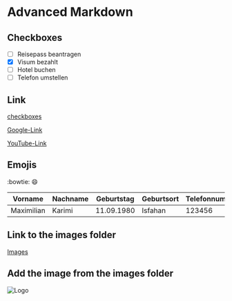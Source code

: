 # Advanced Markdown

## Checkboxes

- [ ] Reisepass beantragen
- [x] Visum bezahlt
- [ ] Hotel buchen
- [ ] Telefon umstellen

## Link

[checkboxes](#checkboxes)

[Google-Link](https://www.google.de)

[YouTube-Link](https://www.Youttube.com)

## Emojis

:bowtie:
:smile:

| Vorname    | Nachname | Geburtstag | Geburtsort | Telefonnummer |
| ---------- | -------- | ---------- | ---------- | ------------- |
| Maximilian | Karimi   | 11.09.1980 | Isfahan    | 123456        |

## Link to the images folder

[Images](/Images/)

## Add the image from the images folder

![Logo](</Images/logo(1).png>)
